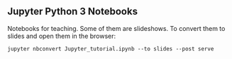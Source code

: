 ## Jupyter Python 3 Notebooks

Notebooks for teaching. Some of them are slideshows. To convert them to slides and open them in the browser:

``jupyter nbconvert Jupyter_tutorial.ipynb --to slides --post serve``
